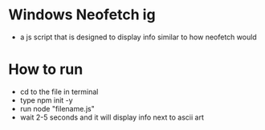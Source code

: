 # Windows Neofetch ig
- a js script that is designed to display info similar to how neofetch would

# How to run
- cd to the file in terminal
- type npm init -y
- run node "filename.js"
- wait 2-5 seconds and it will display info next to ascii art
